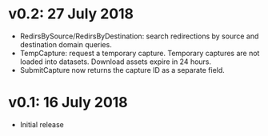 # v0.2: 27 July 2018

- RedirsBySource/RedirsByDestination: search redirections by source and
  destination domain queries.
- TempCapture: request a temporary capture. Temporary captures are not loaded
  into datasets. Download assets expire in 24 hours.
- SubmitCapture now returns the capture ID as a separate field.

# v0.1: 16 July 2018

- Initial release

